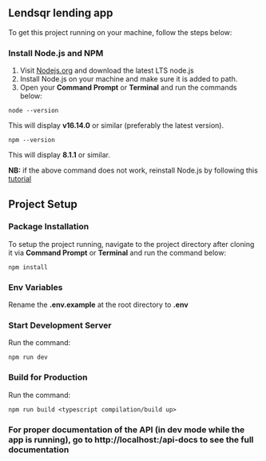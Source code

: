 ## Lendsqr lending app

To get this project running on your machine, follow the steps below:

### Install Node.js and NPM

1.  Visit [Nodejs.org](https://nodejs.org/en/download/) and download the latest LTS node.js
2.  Install Node.js on your machine and make sure it is added to path.
3.  Open your **Command Prompt** or **Terminal** and run the commands below:

```
node --version
```

This will display **v16.14.0** or similar (preferably the latest version).

```
npm --version
```

This will display **8.1.1** or similar.

**NB:** if the above command does not work, reinstall Node.js by following this [tutorial](https://www.youtube.com/watch?v=JINE4D0Syqw)

## Project Setup

### Package Installation

To setup the project running, navigate to the project directory after cloning it via **Command Prompt** or **Terminal** and run the command below:

```
npm install
```

### Env Variables

Rename the **.env.example** at the root directory to **.env**

### Start Development Server

Run the command:

```
npm run dev
```

### Build for Production

Run the command:

```
npm run build <typescript compilation/build up>
```

### For proper documentation of the API (in dev mode while the app is running), go to http://localhost:<port>/api-docs to see the full documentation

